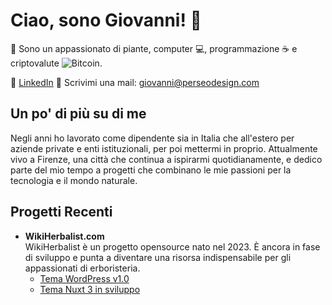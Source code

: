 # Ciao, sono Giovanni! 👋

🌱 Sono un appassionato di piante, computer 💻, programmazione ☕ e criptovalute ![Bitcoin](https://imgur.com/a/KgLbkyL).

🔗 [LinkedIn](https://www.linkedin.com/in/giovannimanetti/)
📧 Scrivimi una mail: giovanni@perseodesign.com

## Un po' di più su di me

Negli anni ho lavorato come dipendente sia in Italia che all'estero per aziende private e enti istituzionali, per poi mettermi in proprio. Attualmente vivo a Firenze, una città che continua a ispirarmi quotidianamente, e dedico parte del mio tempo a progetti che combinano le mie passioni per la tecnologia e il mondo naturale.

## Progetti Recenti

- **WikiHerbalist.com**  
  WikiHerbalist è un progetto opensource nato nel 2023. È ancora in fase di sviluppo e punta a diventare una risorsa indispensabile per gli appassionati di erboristeria.  
  - [Tema WordPress v1.0](https://github.com/giovannimanetti11/perseowiki)
  - [Tema Nuxt 3 in sviluppo](https://github.com/giovannimanetti11/PerseoNXT)
